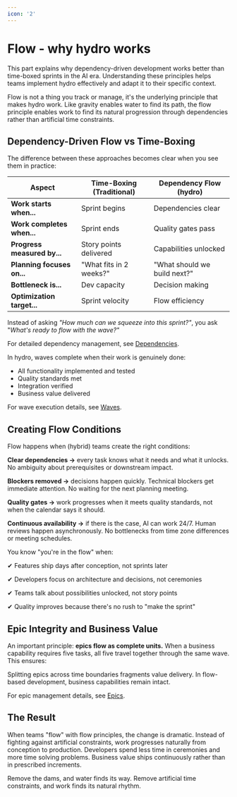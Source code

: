```yaml
---
icon: '2'
---
```


# Flow - why hydro works

This part explains why dependency-driven development works better than time-boxed sprints in the AI era. Understanding these principles helps teams implement hydro effectively and adapt it to their specific context.

Flow is not a thing you track or manage, it's the underlying principle that makes hydro work. Like gravity enables water to find its path, the flow principle enables work to find its natural progression through dependencies rather than artificial time constraints.

## Dependency-Driven Flow vs Time-Boxing

The difference between these approaches becomes clear when you see them in practice:

| Aspect                      | Time-Boxing (Traditional) | Dependency Flow (hydro)      |
| --------------------------- | ------------------------- | ---------------------------- |
| **Work starts when...**     | Sprint begins             | Dependencies clear           |
| **Work completes when...**  | Sprint ends               | Quality gates pass           |
| **Progress measured by...** | Story points delivered    | Capabilities unlocked        |
| **Planning focuses on...**  | "What fits in 2 weeks?"   | "What should we build next?" |
| **Bottleneck is...**        | Dev capacity              | Decision making              |
| **Optimization target...**  | Sprint velocity           | Flow efficiency              |

Instead of asking _"How much can we squeeze into this sprint?"_, you ask "_What's ready to flow with the wave?"_

For detailed dependency management, see [Dependencies](core-concepts/dependencies.md).

In hydro, waves complete when their work is genuinely done:

* All functionality implemented and tested
* Quality standards met
* Integration verified
* Business value delivered

For wave execution details, see [Waves](core-concepts/waves.md).

## Creating Flow Conditions

Flow happens when (hybrid) teams create the right conditions:

**Clear dependencies →** every task knows what it needs and what it unlocks. No ambiguity about prerequisites or downstream impact.

**Blockers removed →** decisions happen quickly. Technical blockers get immediate attention. No waiting for the next planning meeting.

**Quality gates →** work progresses when it meets quality standards, not when the calendar says it should.

**Continuous availability →** if there is the case, AI can work 24/7. Human reviews happen asynchronously. No bottlenecks from time zone differences or meeting schedules.

You know "you're in the flow" when:

✔︎ Features ship days after conception, not sprints later

✔︎ Developers focus on architecture and decisions, not ceremonies

✔︎ Teams talk about possibilities unlocked, not story points

✔︎ Quality improves because there's no rush to "make the sprint"

## Epic Integrity and Business Value

An important principle: **epics flow as complete units.** When a business capability requires five tasks, all five travel together through the same wave. This ensures:

Splitting epics across time boundaries fragments value delivery. In flow-based development, business capabilities remain intact.

For epic management details, see [Epics](core-concepts/epics.md).

## The Result

When teams "flow" with flow principles, the change is dramatic. Instead of fighting against artificial constraints, work progresses naturally from conception to production. Developers spend less time in ceremonies and more time solving problems. Business value ships continuously rather than in prescribed increments.

Remove the dams, and water finds its way. Remove artificial time constraints, and work finds its natural rhythm.
